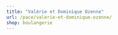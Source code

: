 ```yaml
---
title: "Valérie et Dominique Ozenne"
url: /pace/valerie-et-dominique-ozenne/
shop: boulangerie
---
```


